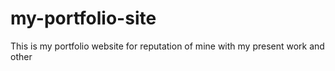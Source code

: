 # my-portfolio-site
This is my portfolio website for reputation of mine with my present work and other
